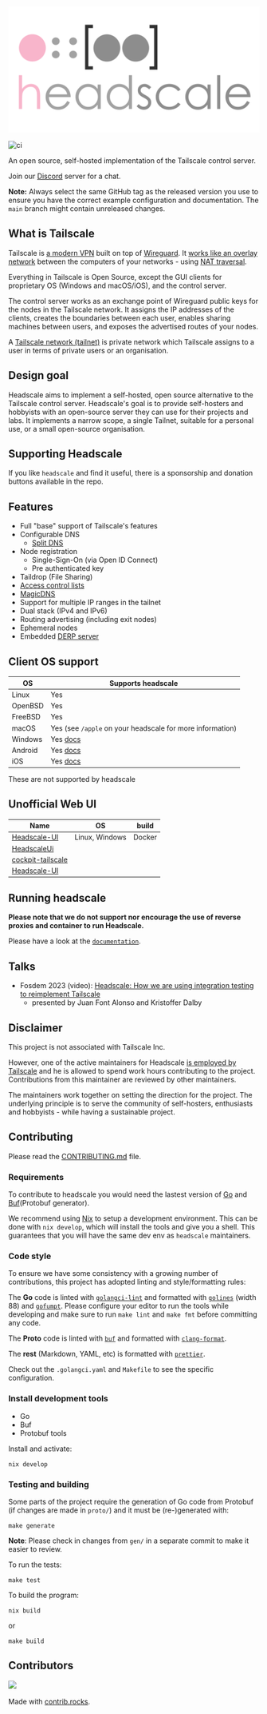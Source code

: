![headscale logo](./docs/logo/headscale3_header_stacked_left.png)

![ci](https://github.com/juanfont/headscale/actions/workflows/test.yml/badge.svg)

An open source, self-hosted implementation of the Tailscale control server.

Join our [Discord](https://discord.gg/c84AZQhmpx) server for a chat.

**Note:** Always select the same GitHub tag as the released version you use
to ensure you have the correct example configuration and documentation.
The `main` branch might contain unreleased changes.

## What is Tailscale

Tailscale is [a modern VPN](https://tailscale.com/) built on top of
[Wireguard](https://www.wireguard.com/).
It [works like an overlay network](https://tailscale.com/blog/how-tailscale-works/)
between the computers of your networks - using
[NAT traversal](https://tailscale.com/blog/how-nat-traversal-works/).

Everything in Tailscale is Open Source, except the GUI clients for proprietary OS
(Windows and macOS/iOS), and the control server.

The control server works as an exchange point of Wireguard public keys for the
nodes in the Tailscale network. It assigns the IP addresses of the clients,
creates the boundaries between each user, enables sharing machines between users,
and exposes the advertised routes of your nodes.

A [Tailscale network (tailnet)](https://tailscale.com/kb/1136/tailnet/) is private
network which Tailscale assigns to a user in terms of private users or an
organisation.

## Design goal

Headscale aims to implement a self-hosted, open source alternative to the Tailscale
control server.
Headscale's goal is to provide self-hosters and hobbyists with an open-source
server they can use for their projects and labs.
It implements a narrow scope, a single Tailnet, suitable for a personal use, or a small
open-source organisation.

## Supporting Headscale

If you like `headscale` and find it useful, there is a sponsorship and donation
buttons available in the repo.

## Features

- Full "base" support of Tailscale's features
- Configurable DNS
  - [Split DNS](https://tailscale.com/kb/1054/dns/#using-dns-settings-in-the-admin-console)
- Node registration
  - Single-Sign-On (via Open ID Connect)
  - Pre authenticated key
- Taildrop (File Sharing)
- [Access control lists](https://tailscale.com/kb/1018/acls/)
- [MagicDNS](https://tailscale.com/kb/1081/magicdns)
- Support for multiple IP ranges in the tailnet
- Dual stack (IPv4 and IPv6)
- Routing advertising (including exit nodes)
- Ephemeral nodes
- Embedded [DERP server](https://tailscale.com/blog/how-tailscale-works/#encrypted-tcp-relays-derp)

## Client OS support

| OS      | Supports headscale                                        |
| ------- | --------------------------------------------------------- |
| Linux   | Yes                                                       |
| OpenBSD | Yes                                                       |
| FreeBSD | Yes                                                       |
| macOS   | Yes (see `/apple` on your headscale for more information) |
| Windows | Yes [docs](./docs/windows-client.md)                      |
| Android | Yes [docs](./docs/android-client.md)                      |
| iOS     | Yes [docs](./docs/iOS-client.md)                          |

These are not supported by headscale
## Unofficial Web UI
| Name      |OS      |build  |
| ------- | -------|--------------- |
| [Headscale-UI](https://github.com/gurucomputing/headscale-ui)   | Linux, Windows    |  Docker     |
| [HeadscaleUi](https://github.com/simcu/headscale-ui)   |    |      |
| [cockpit-tailscale](https://github.com/spotsnel/cockpit-tailscale)   |    |      |
| [Headscale-UI](https://github.com/Arispex/headscale-ui)   |    |      |

## Running headscale

**Please note that we do not support nor encourage the use of reverse proxies
and container to run Headscale.**

Please have a look at the [`documentation`](https://headscale.net/).

## Talks

- Fosdem 2023 (video): [Headscale: How we are using integration testing to reimplement Tailscale](https://fosdem.org/2023/schedule/event/goheadscale/)
  - presented by Juan Font Alonso and Kristoffer Dalby

## Disclaimer

This project is not associated with Tailscale Inc.

However, one of the active maintainers for Headscale [is employed by Tailscale](https://tailscale.com/blog/opensource) and he is allowed to spend work hours contributing to the project. Contributions from this maintainer are reviewed by other maintainers.

The maintainers work together on setting the direction for the project. The underlying principle is to serve the community of self-hosters, enthusiasts and hobbyists - while having a sustainable project.

## Contributing

Please read the [CONTRIBUTING.md](./CONTRIBUTING.md) file.

### Requirements

To contribute to headscale you would need the lastest version of [Go](https://golang.org)
and [Buf](https://buf.build)(Protobuf generator).

We recommend using [Nix](https://nixos.org/) to setup a development environment. This can
be done with `nix develop`, which will install the tools and give you a shell.
This guarantees that you will have the same dev env as `headscale` maintainers.

### Code style

To ensure we have some consistency with a growing number of contributions,
this project has adopted linting and style/formatting rules:

The **Go** code is linted with [`golangci-lint`](https://golangci-lint.run) and
formatted with [`golines`](https://github.com/segmentio/golines) (width 88) and
[`gofumpt`](https://github.com/mvdan/gofumpt).
Please configure your editor to run the tools while developing and make sure to
run `make lint` and `make fmt` before committing any code.

The **Proto** code is linted with [`buf`](https://docs.buf.build/lint/overview) and
formatted with [`clang-format`](https://clang.llvm.org/docs/ClangFormat.html).

The **rest** (Markdown, YAML, etc) is formatted with [`prettier`](https://prettier.io).

Check out the `.golangci.yaml` and `Makefile` to see the specific configuration.

### Install development tools

- Go
- Buf
- Protobuf tools

Install and activate:

```shell
nix develop
```

### Testing and building

Some parts of the project require the generation of Go code from Protobuf
(if changes are made in `proto/`) and it must be (re-)generated with:

```shell
make generate
```

**Note**: Please check in changes from `gen/` in a separate commit to make it easier to review.

To run the tests:

```shell
make test
```

To build the program:

```shell
nix build
```

or

```shell
make build
```

## Contributors

<a href="https://github.com/juanfont/headscale/graphs/contributors">
  <img src="https://contrib.rocks/image?repo=juanfont/headscale" />
</a>

Made with [contrib.rocks](https://contrib.rocks).
